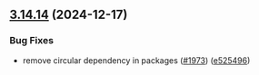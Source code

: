 ## [3.14.14](https://github.com/rudderlabs/rudder-sdk-js/compare/@rudderstack/analytics-js-common@3.14.13...@rudderstack/analytics-js-common@3.14.14) (2024-12-17)


### Bug Fixes

* remove circular dependency in packages ([#1973](https://github.com/rudderlabs/rudder-sdk-js/issues/1973)) ([e525496](https://github.com/rudderlabs/rudder-sdk-js/commit/e5254964310c2c73baaf4d0655c3e4025c5e7d2b))

